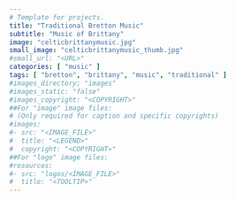 ```yaml
---
# Template for projects.
title: "Traditional Bretton Music"
subtitle: "Music of Brittany"
image: "celticbrittanymusic.jpg"
small_image: "celticbrittanymusic_thumb.jpg"
#small_url: "<URL>"
categories: [ "music" ]
tags: [ "bretton", "brittany", "music", "traditional" ]
#images_directory; "images"
#images_static: "false"
#images_copyright: "<COPYRIGHT>"
##For "image" image files:
# (Only required for caption and specific copyrights)
#images:
#- src: "<IMAGE_FILE>"
#  title: "<LEGEND>"
#  copyright: "<COPYRIGHT>"
##For "logo" image files:
#resources:
#- src: "logos/<IMAGE_FILE>"
#  title: "<TOOLTIP>"
---
```


